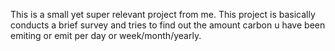 This is a small yet super relevant project from me. This project is basically conducts a brief survey and tries to find out the amount carbon u have been emiting or emit per day or week/month/yearly.
